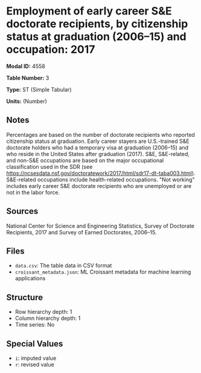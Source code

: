 # Employment of early career S&E doctorate recipients, by citizenship status at graduation (2006–15) and occupation: 2017

**Modal ID:** 4558

**Table Number:** 3

**Type:** ST (Simple Tabular)

**Units:** (Number)

## Notes

Percentages are based on the number of doctorate recipients who reported citizenship status at graduation. Early career stayers are U.S.-trained S&E doctorate holders who had a temporary visa at graduation (2006–15) and who reside in the United States after graduation (2017). S&E, S&E-related, and non-S&E occupations are based on the major occupational classification used in the SDR (see https://ncsesdata.nsf.gov/doctoratework/2017/html/sdr17-dt-taba003.html). S&E-related occupations include health-related occupations. "Not working" includes early career S&E doctorate recipients who are unemployed or are not in the labor force.

## Sources

National Center for Science and Engineering Statistics, Survey of Doctorate Recipients, 2017 and Survey of Earned Doctorates, 2006–15.

## Files

- `data.csv`: The table data in CSV format
- `croissant_metadata.json`: ML Croissant metadata for machine learning applications

## Structure

- Row hierarchy depth: 1
- Column hierarchy depth: 1
- Time series: No

## Special Values

- `i`: imputed value
- `r`: revised value
